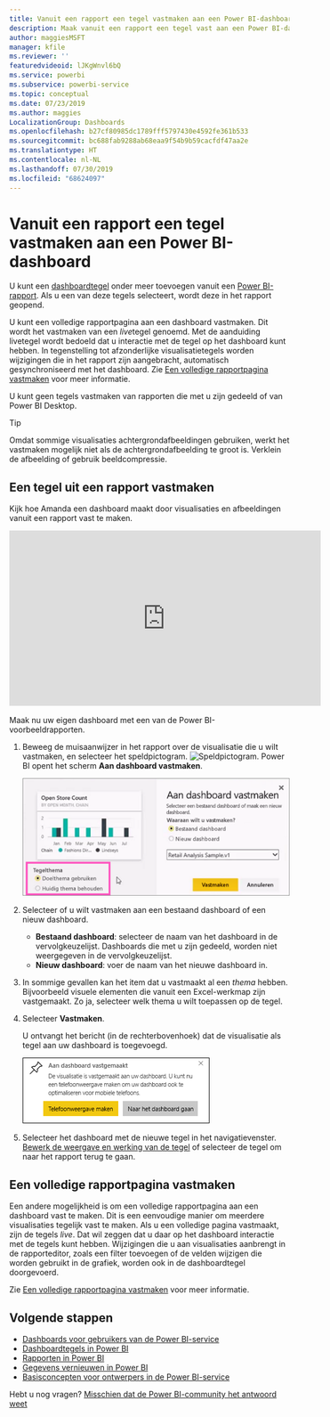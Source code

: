 ```yaml
---
title: Vanuit een rapport een tegel vastmaken aan een Power BI-dashboard
description: Maak vanuit een rapport een tegel vast aan een Power BI-dashboard.
author: maggiesMSFT
manager: kfile
ms.reviewer: ''
featuredvideoid: lJKgWnvl6bQ
ms.service: powerbi
ms.subservice: powerbi-service
ms.topic: conceptual
ms.date: 07/23/2019
ms.author: maggies
LocalizationGroup: Dashboards
ms.openlocfilehash: b27cf80985dc1789fff5797430e4592fe361b533
ms.sourcegitcommit: bc688fab9288ab68eaa9f54b9b59cacfdf47aa2e
ms.translationtype: HT
ms.contentlocale: nl-NL
ms.lasthandoff: 07/30/2019
ms.locfileid: "68624097"
---
```

# <a name="pin-a-tile-to-a-power-bi-dashboard-from-a-report"></a>Vanuit een rapport een tegel vastmaken aan een Power BI-dashboard

U kunt een [dashboardtegel](consumer/end-user-tiles.md) onder meer toevoegen vanuit een [Power BI-rapport](consumer/end-user-reports.md). Als u een van deze tegels selecteert, wordt deze in het rapport geopend.

U kunt een volledige rapportpagina aan een dashboard vastmaken. Dit wordt het vastmaken van een *live*tegel genoemd. Met de aanduiding livetegel wordt bedoeld dat u interactie met de tegel op het dashboard kunt hebben. In tegenstelling tot afzonderlijke visualisatietegels worden wijzigingen die in het rapport zijn aangebracht, automatisch gesynchroniseerd met het dashboard. Zie [Een volledige rapportpagina vastmaken](#pin-an-entire-report-page) voor meer informatie.

U kunt geen tegels vastmaken van rapporten die met u zijn gedeeld of van Power BI Desktop. 

> [!TIP]
> Omdat sommige visualisaties achtergrondafbeeldingen gebruiken, werkt het vastmaken mogelijk niet als de achtergrondafbeelding te groot is. Verklein de afbeelding of gebruik beeldcompressie.  
> 
> 

## <a name="pin-a-tile-from-a-report"></a>Een tegel uit een rapport vastmaken
Kijk hoe Amanda een dashboard maakt door visualisaties en afbeeldingen vanuit een rapport vast te maken.
    

<iframe width="560" height="315" src="https://www.youtube.com/embed/lJKgWnvl6bQ" frameborder="0" allowfullscreen></iframe>

Maak nu uw eigen dashboard met een van de Power BI-voorbeeldrapporten.

1. Beweeg de muisaanwijzer in het rapport over de visualisatie die u wilt vastmaken, en selecteer het speldpictogram. ![Speldpictogram](media/service-dashboard-pin-tile-from-report/pbi_pintile_small.png). Power BI opent het scherm **Aan dashboard vastmaken**.
   
     ![Venster Aan dashboard vastmaken](media/service-dashboard-pin-tile-from-report/pbi_themes2.png)
2. Selecteer of u wilt vastmaken aan een bestaand dashboard of een nieuw dashboard.
   
   * **Bestaand dashboard**: selecteer de naam van het dashboard in de vervolgkeuzelijst. Dashboards die met u zijn gedeeld, worden niet weergegeven in de vervolgkeuzelijst.
   * **Nieuw dashboard**: voer de naam van het nieuwe dashboard in.
3. In sommige gevallen kan het item dat u vastmaakt al een *thema* hebben. Bijvoorbeeld visuele elementen die vanuit een Excel-werkmap zijn vastgemaakt. Zo ja, selecteer welk thema u wilt toepassen op de tegel.
4. Selecteer **Vastmaken**.
   
   U ontvangt het bericht (in de rechterbovenhoek) dat de visualisatie als tegel aan uw dashboard is toegevoegd.
   
   ![Het bericht Geslaagd](media/service-dashboard-pin-tile-from-report/pinsuccess.png)
5. Selecteer het dashboard met de nieuwe tegel in het navigatievenster. [Bewerk de weergave en werking van de tegel](service-dashboard-edit-tile.md) of selecteer de tegel om naar het rapport terug te gaan.

## <a name="pin-an-entire-report-page"></a>Een volledige rapportpagina vastmaken
Een andere mogelijkheid is om een volledige rapportpagina aan een dashboard vast te maken. Dit is een eenvoudige manier om meerdere visualisaties tegelijk vast te maken. Als u een volledige pagina vastmaakt, zijn de tegels *live*. Dat wil zeggen dat u daar op het dashboard interactie met de tegels kunt hebben. Wijzigingen die u aan visualisaties aanbrengt in de rapporteditor, zoals een filter toevoegen of de velden wijzigen die worden gebruikt in de grafiek, worden ook in de dashboardtegel doorgevoerd.  

Zie [Een volledige rapportpagina vastmaken](service-dashboard-pin-live-tile-from-report.md) voor meer informatie.

## <a name="next-steps"></a>Volgende stappen
- [Dashboards voor gebruikers van de Power BI-service](consumer/end-user-dashboards.md)
- [Dashboardtegels in Power BI](consumer/end-user-tiles.md)
- [Rapporten in Power BI](consumer/end-user-reports.md)
- [Gegevens vernieuwen in Power BI](refresh-data.md)
- [Basisconcepten voor ontwerpers in de Power BI-service](service-basic-concepts.md)

Hebt u nog vragen? [Misschien dat de Power BI-community het antwoord weet](http://community.powerbi.com/)

